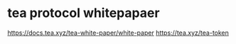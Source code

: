 # tea protocol whitepapaer
https://docs.tea.xyz/tea-white-paper/white-paper
https://tea.xyz/tea-token

